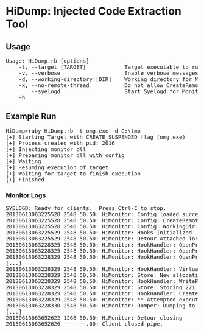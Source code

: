 HiDump: Injected Code Extraction Tool
======================================

## Usage

<pre>
Usage: HiDump.rb [options]
    -t, --target [TARGET]            Target executable to run
    -v, --verbose                    Enable verbose messages
    -d, --working-directory [DIR]    Working directory for Monitor (default: curr dir)
    -x, --no-remote-thread           Do not allow CreateRemoteThread(..)
        --syelogd                    Start Syelogd for Monitor debugging
    -h
</pre>

## Example Run

<pre>
HiDump>ruby HiDump.rb -t omg.exe -d C:\tmp
[+] Starting Target with CREATE_SUSPENDED flag (omg.exe)
[+] Process created with pid: 2016
[+] Injecting monitor dll
[+] Preparing monitor dll with config
[+] Waiting
[+] Resuming execution of target
[+] Waiting for target to finish execution
[+] Finished
</pre>

### Monitor Logs

<pre>
SYELOGD: Ready for clients.  Press Ctrl-C to stop.
20130613063225528 2548 50.50: HiMonitor: Config loaded successfully
20130613063225528 2548 50.50: HiMonitor: Config: CreateRemoteThread: Allowed
20130613063225528 2548 50.50: HiMonitor: Config: WorkingDir: C:\tmp
20130613063225529 2548 50.50: HiMonitor: Hooks Initialized
20130613063225529 2548 50.50: HiMonitor: Detour Attached To: 2548
20130613063228325 2548 50.50: HiMonitor: HookHandler: OpenProcess(pid=0)
20130613063228325 2548 50.50: HiMonitor: HookHandler: OpenProcess(pid=4)
20130613063228329 2548 50.50: HiMonitor: HookHandler: OpenProcess(pid=260)
[...]
20130613063228329 2548 50.50: HiMonitor: HookHandler: VirtualAllocEx(HANDLE=0x000000d0 dwSize=222)
20130613063228329 2548 50.50: HiMonitor: Store: New allocation created at 0x02060000 (pCtx=0x0061bef8 mCtx=0x00620b68)
20130613063228329 2548 50.50: HiMonitor: HookHandler: WriteProcessMemory(HANDLE=0x000000d0 Target=0x02060000 Source=0x0040a000 Size=221
20130613063228329 2548 50.50: HiMonitor: Store: Storing 221 bytes at 0x0061ed58
20130613063228329 2548 50.50: HiMonitor: HookHandler: CreateRemoteThread(HANDLE=0x000000d0 ThreadProc=0x02060000
20130613063228329 2548 50.50: HiMonitor: ** Attempted execution of injected code. Target: C:\Windows\Explorer.EXE ThreadId: 3828 StartAddr: 0x02060000
20130613063228330 2548 50.50: HiMonitor: Dumper: Dumping to file: C:\tmp\CRT_000000d0_02060000_0.mem
[...]
20130613063652622 1268 50.50: HiMonitor: Detour closing
20130613063652626 ---- --.60: Client closed pipe.
</pre>
